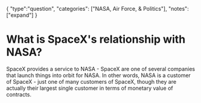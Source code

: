 {
    "type":"question",
    "categories": ["NASA, Air Force, & Politics"],
    "notes": ["expand"]
}

# What is SpaceX's relationship with NASA?

SpaceX provides a service to NASA - SpaceX are one of several companies that launch things into orbit for NASA. In other words, NASA is a customer of SpaceX - just one of many customers of SpaceX, though they are actually their largest single customer in terms of monetary value of contracts.
